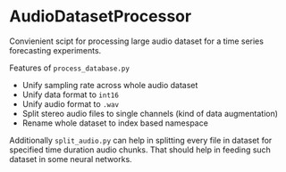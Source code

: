 # AudioDatasetProcessor

Convienient scipt for processing large audio dataset for a time series forecasting experiments.

Features of `process_database.py`
* Unify sampling rate across whole audio dataset
* Unify data format to `int16`
* Unify audio format to `.wav`
* Split stereo audio files to single channels (kind of data augmentation)
* Rename whole dataset to index based namespace

Additionally `split_audio.py` can help in splitting every file in dataset for specified time duration audio chunks.
That should help in feeding such dataset in some neural networks.

